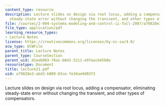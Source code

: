 ```yaml
---
content_type: resource
description: Lecture slides on design via root locus, adding a compensator, eliminating
  steady-state error without changing the transient, and other types of compensators.
file: /courses/2-004-systems-modeling-and-control-ii-fall-2007/a79828e3abd3b00903cefe34ae9d03f3_lecture21.pdf
file_type: application/pdf
learning_resource_types:
- Lecture Notes
license: https://creativecommons.org/licenses/by-nc-sa/4.0/
ocw_type: OCWFile
parent_title: Lecture Notes
parent_type: CourseSection
parent_uid: d1eeb003-70a1-b8e5-5211-e97eacb45b0e
resourcetype: Document
title: lecture21.pdf
uid: a79828e3-abd3-b009-03ce-fe34ae9d03f3
---
```

Lecture slides on design via root locus, adding a compensator, eliminating steady-state error without changing the transient, and other types of compensators.